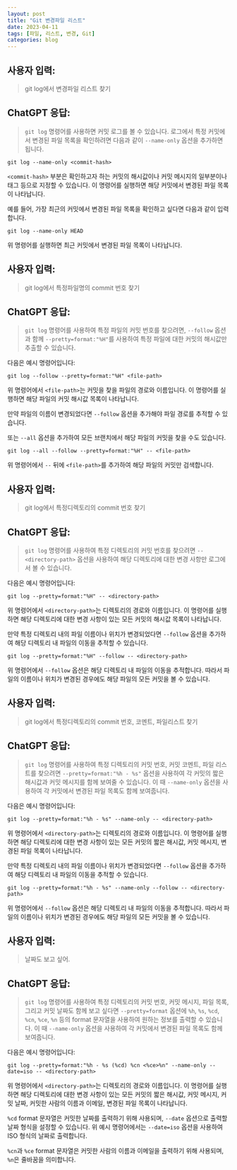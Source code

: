 ```yaml
---
layout: post
title: "Git 변경파일 리스트"
date: 2023-04-11
tags: [파일, 리스트, 변경, Git]
categories: blog
---
```


## 사용자 입력:
> git log에서 변경파일 리스트 찾기

## ChatGPT 응답:
> `git log` 명령어를 사용하면 커밋 로그를 볼 수 있습니다. 로그에서 특정 커밋에서 변경된 파일 목록을 확인하려면 다음과 같이 `--name-only` 옵션을 추가하면 됩니다.

```
git log --name-only <commit-hash>
```

`<commit-hash>` 부분은 확인하고자 하는 커밋의 해시값이나 커밋 메시지의 일부분이나 태그 등으로 지정할 수 있습니다. 이 명령어를 실행하면 해당 커밋에서 변경된 파일 목록이 나타납니다.

예를 들어, 가장 최근의 커밋에서 변경된 파일 목록을 확인하고 싶다면 다음과 같이 입력합니다.

```
git log --name-only HEAD
```

위 명령어를 실행하면 최근 커밋에서 변경된 파일 목록이 나타납니다.

## 사용자 입력:
> git log에서 특정파일명의 commit 번호 찾기

## ChatGPT 응답:
> `git log` 명령어를 사용하여 특정 파일의 커밋 번호를 찾으려면, `--follow` 옵션과 함께 `--pretty=format:"%H"`를 사용하여 특정 파일에 대한 커밋의 해시값만 추출할 수 있습니다.

다음은 예시 명령어입니다:

```
git log --follow --pretty=format:"%H" <file-path>
```

위 명령어에서 `<file-path>`는 커밋을 찾을 파일의 경로와 이름입니다. 이 명령어를 실행하면 해당 파일의 커밋 해시값 목록이 나타납니다.

만약 파일의 이름이 변경되었다면 `--follow` 옵션을 추가해야 파일 경로를 추적할 수 있습니다. 

또는 `--all` 옵션을 추가하여 모든 브랜치에서 해당 파일의 커밋을 찾을 수도 있습니다.

```
git log --all --follow --pretty=format:"%H" -- <file-path>
```

위 명령어에서 `--` 뒤에 `<file-path>`를 추가하여 해당 파일의 커밋만 검색합니다.

## 사용자 입력:
> git log에서 특정디렉토리의 commit 번호 찾기

## ChatGPT 응답:
> `git log` 명령어를 사용하여 특정 디렉토리의 커밋 번호를 찾으려면 `-- <directory-path>` 옵션을 사용하여 해당 디렉토리에 대한 변경 사항만 로그에서 볼 수 있습니다.

다음은 예시 명령어입니다:

```
git log --pretty=format:"%H" -- <directory-path>
```

위 명령어에서 `<directory-path>`는 디렉토리의 경로와 이름입니다. 이 명령어를 실행하면 해당 디렉토리에 대한 변경 사항이 있는 모든 커밋의 해시값 목록이 나타납니다.

만약 특정 디렉토리 내의 파일 이름이나 위치가 변경되었다면 `--follow` 옵션을 추가하여 해당 디렉토리 내 파일의 이동을 추적할 수 있습니다.

```
git log --pretty=format:"%H" --follow -- <directory-path>
```

위 명령어에서 `--follow` 옵션은 해당 디렉토리 내 파일의 이동을 추적합니다. 따라서 파일의 이름이나 위치가 변경된 경우에도 해당 파일의 모든 커밋을 볼 수 있습니다.

## 사용자 입력:
> git log에서 특정디렉토리의 commit 번호, 코멘트, 파일리스트 찾기

## ChatGPT 응답:
> `git log` 명령어를 사용하여 특정 디렉토리의 커밋 번호, 커밋 코멘트, 파일 리스트를 찾으려면 `--pretty=format:"%h - %s"` 옵션을 사용하여 각 커밋의 짧은 해시값과 커밋 메시지를 함께 보여줄 수 있습니다. 이 때 `--name-only` 옵션을 사용하여 각 커밋에서 변경된 파일 목록도 함께 보여줍니다.

다음은 예시 명령어입니다:

```
git log --pretty=format:"%h - %s" --name-only -- <directory-path>
```

위 명령어에서 `<directory-path>`는 디렉토리의 경로와 이름입니다. 이 명령어를 실행하면 해당 디렉토리에 대한 변경 사항이 있는 모든 커밋의 짧은 해시값, 커밋 메시지, 변경된 파일 목록이 나타납니다.

만약 특정 디렉토리 내의 파일 이름이나 위치가 변경되었다면 `--follow` 옵션을 추가하여 해당 디렉토리 내 파일의 이동을 추적할 수 있습니다.

```
git log --pretty=format:"%h - %s" --name-only --follow -- <directory-path>
```

위 명령어에서 `--follow` 옵션은 해당 디렉토리 내 파일의 이동을 추적합니다. 따라서 파일의 이름이나 위치가 변경된 경우에도 해당 파일의 모든 커밋을 볼 수 있습니다.

## 사용자 입력:
> 날짜도 보고 싶어.

## ChatGPT 응답:
> `git log` 명령어를 사용하여 특정 디렉토리의 커밋 번호, 커밋 메시지, 파일 목록, 그리고 커밋 날짜도 함께 보고 싶다면 `--pretty=format` 옵션에 `%h`, `%s`, `%cd`, `%cn`, `%ce`, `%n` 등의 format 문자열을 사용하여 원하는 정보를 출력할 수 있습니다. 이 때 `--name-only` 옵션을 사용하여 각 커밋에서 변경된 파일 목록도 함께 보여줍니다.

다음은 예시 명령어입니다:

```
git log --pretty=format:"%h - %s (%cd) %cn <%ce>%n" --name-only --date=iso -- <directory-path>
```

위 명령어에서 `<directory-path>`는 디렉토리의 경로와 이름입니다. 이 명령어를 실행하면 해당 디렉토리에 대한 변경 사항이 있는 모든 커밋의 짧은 해시값, 커밋 메시지, 커밋 날짜, 커밋한 사람의 이름과 이메일, 변경된 파일 목록이 나타납니다.

`%cd` format 문자열은 커밋한 날짜를 출력하기 위해 사용되며, `--date` 옵션으로 출력할 날짜 형식을 설정할 수 있습니다. 위 예시 명령어에서는 `--date=iso` 옵션을 사용하여 ISO 형식의 날짜로 출력합니다.

`%cn`과 `%ce` format 문자열은 커밋한 사람의 이름과 이메일을 출력하기 위해 사용되며, `%n`은 줄바꿈을 의미합니다.

